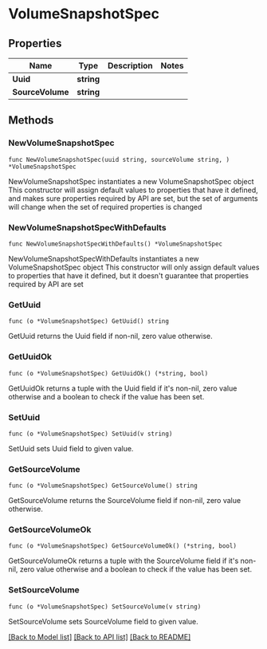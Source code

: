 # VolumeSnapshotSpec

## Properties

Name | Type | Description | Notes
------------ | ------------- | ------------- | -------------
**Uuid** | **string** |  | 
**SourceVolume** | **string** |  | 

## Methods

### NewVolumeSnapshotSpec

`func NewVolumeSnapshotSpec(uuid string, sourceVolume string, ) *VolumeSnapshotSpec`

NewVolumeSnapshotSpec instantiates a new VolumeSnapshotSpec object
This constructor will assign default values to properties that have it defined,
and makes sure properties required by API are set, but the set of arguments
will change when the set of required properties is changed

### NewVolumeSnapshotSpecWithDefaults

`func NewVolumeSnapshotSpecWithDefaults() *VolumeSnapshotSpec`

NewVolumeSnapshotSpecWithDefaults instantiates a new VolumeSnapshotSpec object
This constructor will only assign default values to properties that have it defined,
but it doesn't guarantee that properties required by API are set

### GetUuid

`func (o *VolumeSnapshotSpec) GetUuid() string`

GetUuid returns the Uuid field if non-nil, zero value otherwise.

### GetUuidOk

`func (o *VolumeSnapshotSpec) GetUuidOk() (*string, bool)`

GetUuidOk returns a tuple with the Uuid field if it's non-nil, zero value otherwise
and a boolean to check if the value has been set.

### SetUuid

`func (o *VolumeSnapshotSpec) SetUuid(v string)`

SetUuid sets Uuid field to given value.


### GetSourceVolume

`func (o *VolumeSnapshotSpec) GetSourceVolume() string`

GetSourceVolume returns the SourceVolume field if non-nil, zero value otherwise.

### GetSourceVolumeOk

`func (o *VolumeSnapshotSpec) GetSourceVolumeOk() (*string, bool)`

GetSourceVolumeOk returns a tuple with the SourceVolume field if it's non-nil, zero value otherwise
and a boolean to check if the value has been set.

### SetSourceVolume

`func (o *VolumeSnapshotSpec) SetSourceVolume(v string)`

SetSourceVolume sets SourceVolume field to given value.



[[Back to Model list]](../README.md#documentation-for-models) [[Back to API list]](../README.md#documentation-for-api-endpoints) [[Back to README]](../README.md)


